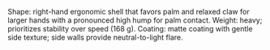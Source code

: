 Shape: right-hand ergonomic shell that favors palm and relaxed claw for larger hands with a pronounced high hump for palm contact.
Weight: heavy; prioritizes stability over speed (168 g).
Coating: matte coating with gentle side texture; side walls provide neutral-to-light flare.
